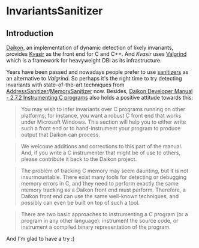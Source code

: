 # InvariantsSanitizer

## Introduction

[Daikon](http://plse.cs.washington.edu/daikon/), an implementation of dynamic detection of likely invariants, provides [Kvasir](https://plse.cs.washington.edu/daikon/download/doc/daikon.html#Kvasir) as the front end for C and C++. And *Kvasir* uses [Valgrind](https://valgrind.org/) which is a framework for heavyweight DBI as its infrastructure. 

Years have been passed and nowadays people prefer to use [sanitizers](https://github.com/google/sanitizers) as an alternative to *Valgrind*. So perhaps it's the right time to try detecting invariants with state-of-the-art ﻿techniques from [AddressSanitizer](https://github.com/google/sanitizers/wiki/AddressSanitizer)/[MemorySanitizer](https://github.com/google/sanitizers/wiki/MemorySanitizer) now. Besides, [Daikon Developer Manual - 2.7.2 Instrumenting C programs](https://plse.cs.washington.edu/daikon/download/doc/developer.pdf) also holds a positive attitude towards this:

> You may wish to infer invariants over C programs running on other platforms; for instance, you
want a robust C front end that works under Microsoft Windows. This section will help you to
either write such a front end or to hand-instrument your program to produce output that Daikon
can process.

> We welcome additions and corrections to this part of the manual. And, if you write a C instrumenter
that might be of use to others, please contribute it back to the Daikon project.

> The problem of tracking C memory may seem daunting, but it is not insurmountable. There
exist many tools for detecting or debugging memory errors in C, and they need to perform exactly
the same memory tracking as a Daikon front end must perform. Therefore, a Daikon front end
can use the same well-known techniques, and possibly can even be built on top of such a tool.

> There are two basic approaches to instrumenting a C program (or a program in any other
language): instrument the source code, or instrument a compiled binary representation of the
program.

And I'm glad to have a try :)
